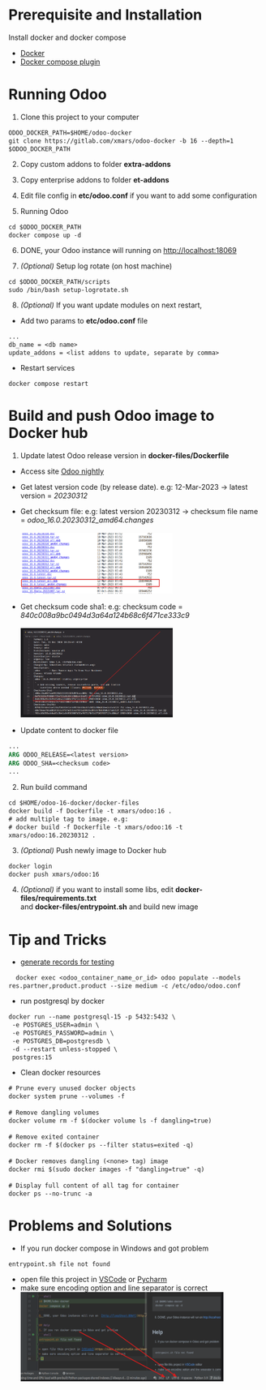 # Prerequisite and Installation

Install docker and docker compose

- [Docker](https://docs.docker.com/engine/install/)
- [Docker compose plugin](https://docs.docker.com/compose/install/linux/)

# Running Odoo

1. Clone this project to your computer

```shell
ODOO_DOCKER_PATH=$HOME/odoo-docker
git clone https://gitlab.com/xmars/odoo-docker -b 16 --depth=1 $ODOO_DOCKER_PATH
```

2. Copy custom addons to folder **extra-addons**

3. Copy enterprise addons to folder **et-addons**

4. Edit file config in **etc/odoo.conf** if you want to add some configuration

5. Running Odoo

```shell
cd $ODOO_DOCKER_PATH
docker compose up -d
```

6. DONE, your Odoo instance will running on [http://localhost:18069](http://localhost:18069)

7. _(Optional)_ Setup log rotate (on host machine)

```shell
cd $ODOO_DOCKER_PATH/scripts
sudo /bin/bash setup-logrotate.sh
```

8. _(Optional)_ If you want update modules on next restart,

- Add two params to **etc/odoo.conf** file

```
...
db_name = <db name>
update_addons = <list addons to update, separate by comma>
```

- Restart services

```shell
docker compose restart
```

# Build and push Odoo image to Docker hub

1. Update latest Odoo release version in **docker-files/Dockerfile**

- Access site [Odoo nightly](http://nightly.odoo.com/16.0/nightly/deb/)
- Get latest version code (by release date). e.g: 12-Mar-2023 -> latest version = _20230312_
- Get checksum file: e.g: latest version 20230312 -> checksum file name = _odoo_16.0.20230312_amd64.changes_<br/><br/>
  <img src="img/nightly-release.png" alt="alt text" width="300" height="120">

- Get checksum code sha1: e.g: checksum code = _840c008a9bc0494d3a64a124b68c6f471ce333c9_ <br/><br/>
  <img src="img/release-checksum.png" alt="alt text" width="300" height="176">
- Update content to docker file

```dockerfile
...
ARG ODOO_RELEASE=<latest version>
ARG ODOO_SHA=<checksum code>
...
```

2. Run build command

```shell
cd $HOME/odoo-16-docker/docker-files
docker build -f Dockerfile -t xmars/odoo:16 .
# add multiple tag to image. e.g:
# docker build -f Dockerfile -t xmars/odoo:16 -t xmars/odoo:16.20230312 .
```

3. _(Optional)_ Push newly image to Docker hub

```shell
docker login
docker push xmars/odoo:16
```

4. _(Optional)_ if you want to install some libs, edit **docker-files/requirements.txt** <br/> and **docker-files/entrypoint.sh** and build new image

# Tip and Tricks

- [generate records for testing](https://www.odoo.com/documentation/16.0/developer/reference/cli.html#database-population)

```shell
  docker exec <odoo_container_name_or_id> odoo populate --models res.partner,product.product --size medium -c /etc/odoo/odoo.conf
```

- run postgresql by docker

```shell
docker run --name postgresql-15 -p 5432:5432 \
 -e POSTGRES_USER=admin \
 -e POSTGRES_PASSWORD=admin \
 -e POSTGRES_DB=postgresdb \  
 -d --restart unless-stopped \
 postgres:15
```

- Clean docker resources

```shell
# Prune every unused docker objects
docker system prune --volumes -f

# Remove dangling volumes
docker volume rm -f $(docker volume ls -f dangling=true)

# Remove exited container
docker rm -f $(docker ps --filter status=exited -q)

# Docker removes dangling (<none> tag) image
docker rmi $(sudo docker images -f "dangling=true" -q)

# Display full content of all tag for container
docker ps --no-trunc -a
```

# Problems and Solutions

- If you run docker compose in Windows and got problem

```shell
entrypoint.sh file not found
```

- open file this project in [VSCode](https://code.visualstudio.com/download)
  or [Pycharm](https://www.jetbrains.com/pycharm/download/)
- make sure encoding option and line separator is correct <br/>
  <img src="img/encoding-problem.png" alt="alt text" width="400" height="176">
